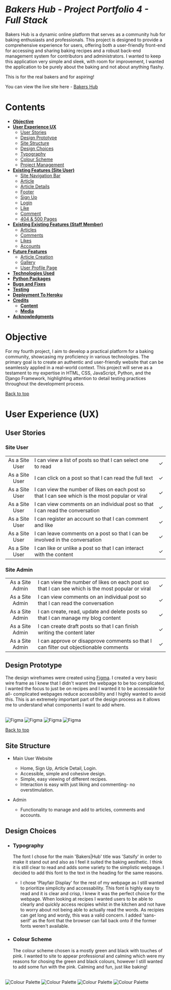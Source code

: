 # **_Bakers Hub - Project Portfolio 4 - Full Stack_**

Bakers Hub is a dynamic online platform that serves as a community hub for baking enthusiasts and professionals. This project is designed to provide a comprehensive experience for users, offering both a user-friendly front-end for accessing and sharing baking recipes and a robust back-end management system for contributors and administrators. I wanted to keep this application very simple and sleek, with room for improvement, I wanted the application to be purely about the baking and not about anything flashy.

This is for the real bakers and for aspiring!

You can view the live site here - <a href="https://bakershub-2af44a4fc0e7.herokuapp.com/" target="_blank" rel="noopener">Bakers Hub</a>

# Contents

* [**Objective**](<#objective>)
* [**User Experience UX**](<#user-experience-ux>)
    * [User Stories](<#user-stories>)
    * [Design Prototype](<#design-prototype>)
    * [Site Structure](<#site-structure>)
    * [Design Choices](<#design-choices>)
    *  [Typography](<#typography>)
    *  [Colour Scheme](<#colour-scheme>)
    * [Project Management](<#project-management>)
* [**Existing Features (Site User)**](<#existing-features-for-site-user>)
    * [Site Navigation Bar](<#site-responsive-navigation-bar>)
    * [Article](<#article>)
    * [Article Details](<#article-details>)
    * [Footer](<#footer>)
    * [Sign Up](<#sign-up>)
    * [Login](<#login>)
    * [Like](<#like>)
    * [Comment](<#comment>)
    * [404 & 500 Pages](<#404-and-500-error-pages>)
* [**Existing Existing Features (Staff Member)**](<#existing-features-for-staff-member>)
    * [Articles](<#Articless>)
    * [Comments](<#comments>)
    * [Likes](<#likes>)
    * [Accounts](<#accounts>)
* [**Future Features**](<#future-features>)
    * [Article Creation](<#article-creation>)
    * [Gallery](<#gallery>)
    * [User Profile Page](<#user-profile-page>)
* [**Technologies Used**](<#technologies-used>)
* [**Python Packages**](<#python-packages>)
* [**Bugs and Fixes**](<#bugs-and-fixes>)
* [**Testing**](<#testing>)
* [**Deployment To Heroku**](<#deployment-to-heroku>)
* [**Credits**](<#credits>)
    * [**Content**](<#content>)
    * [**Media**](<#media>)
*  [**Acknowledgments**](<#acknowledgements>)

# Objective

For my fourth project, I aim to develop a practical platform for a baking community, showcasing my proficiency in various technologies. The primary goal is to create an authentic and user-friendly website that can be seamlessly applied in a real-world context. This project will serve as a testament to my expertise in HTML, CSS, JavaScript, Python, and the Django Framework, highlighting attention to detail testing practices throughout the development process.

[Back to top](<#contents>)

# User Experience (UX)

## User Stories

### Site User

|  | | |
|:-------:|:--------|:--------|
| As a Site User | I can view a list of posts so that I can select one to read | &check; |
| As a Site User | I can click on a post so that I can read the full text | &check; |
| As a Site User | I can view the number of likes on each post so that I can see which is the most popular or viral | &check; |
| As a Site User | I can view comments on an individual post so that I can read the conversation | &check; |
| As a Site User | I can register an account so that I can comment and like | &check; |
| As a Site User | I can leave comments on a post so that I can be involved in the conversation | &check; |
| As a Site User | I can like or unlike a post so that I can interact with the content| &check; |

### Site Admin

|  | | |
|:-------:|:--------|:--------|
| As a Site Admin | I can view the number of likes on each post so that I can see which is the most popular or viral | &check; |
| As a Site Admin | I can view comments on an individual post so that I can read the conversation | &check; |
| As a Site Admin | I can create, read, update and delete posts so that I can manage my blog content| &check; |
| As a Site Admin | I can create draft posts so that I can finish writing the content later| &check; |
| As a Site Admin | I can approve or disapprove comments so that I can filter out objectionable comments | &check; |

## Design Prototype

The design wireframes were created using [Figma](https://www.figma.com/). I created a very basic wire frame as I knew that I didn't wannt the webpage to be too complicated, I wanted the focus to just be on recipes and I wanted it to be accessable for all- complicated webpages reduce accessibility and I highly wanted to avoid this. This is an extremely important part of the design process as it allows me to understand what components I want to add where.<br /><br />


![Figma](images/home%20wire.png)
![Figma](images/detail%20wire.png)
![Figma](images/sign%20in%20wire.png)
![Figma](images/sign%20up%20wire.png)

[Back to top](<#contents>)

## Site Structure

* Main User Website
    * Home, Sign Up, Article Detail, Login.
    * Accessible, simple and cohesive design.
    * Simple, easy viewing of different recipes.
    * Interaction is easy with just liking and commenting- no overstimulation.

* Admin
    * Functionality to manage and add to articles, comments and accounts.


## Design Choices

 * ### Typography
      The font I chose for the main 'Bakers|Hub' title was 'Satsify' in order to make it stand out and also as I feel it suited the baking aesthetic. I think it is still clear to read and adds some variety to the simplistic webpage. I decided to add this font to the text in the heading for the same reasons.

    * I chose 'Playfair Display' for the rest of my webpage as I still wanted to prioritize simplicity and accessability. This font is highly easy to read and it is clear and crisp, I knew it was the perfect choice for the webpage. When looking at recipes I wanted users to be able to clearly and quickly access recipies whilst in the kitchen and not have to worry about not being able to actually read the words. As recipies can get long and wordy, this was a valid concern. I added 'sans-serif' as the font that the browser can fall back onto if the former fonts weren't available.

 * ### Colour Scheme
      The colour scheme chosen is a mostly green and black with touches of pink. I wanted to site to appear professional and calming which were my reasons for chosing the green and black colours, however I still wanted to add some fun with the pink. Calming and fun, just like baking!<br /><br />

![Colour Palette](images/black.png)
![Colour Palette](images/dark%20green.png)
![Colour Palette](images/light%20green.png)
![Colour Palette](images/pink.png)
